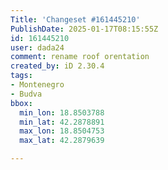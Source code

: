 ```yaml
---
Title: 'Changeset #161445210'
PublishDate: 2025-01-17T08:15:55Z
id: 161445210
user: dada24
comment: rename roof orentation
created_by: iD 2.30.4
tags:
- Montenegro
- Budva
bbox:
  min_lon: 18.8503788
  min_lat: 42.2878891
  max_lon: 18.8504753
  max_lat: 42.2879639

---
```

